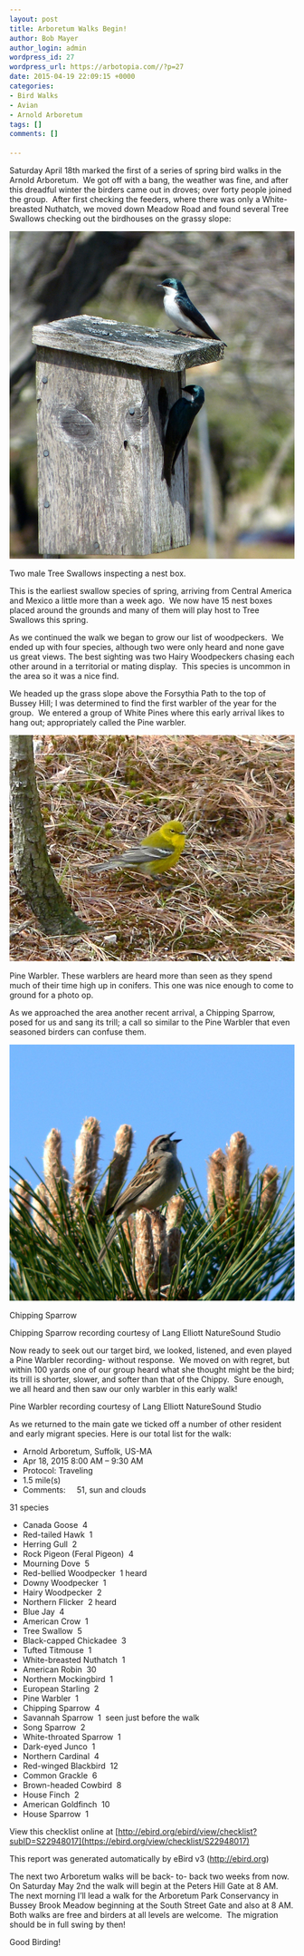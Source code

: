 ```yaml
---
layout: post
title: Arboretum Walks Begin!
author: Bob Mayer
author_login: admin
wordpress_id: 27
wordpress_url: https://arbotopia.com//?p=27
date: 2015-04-19 22:09:15 +0000
categories:
- Bird Walks
- Avian
- Arnold Arboretum
tags: []
comments: []

---
```


Saturday April 18th marked the first of a series of spring bird walks in the Arnold Arboretum.  We got off with a bang, the weather was fine, and after this dreadful winter the birders came out in droves; over forty people joined the group.  After first checking the feeders, where there was only a White-breasted Nuthatch, we moved down Meadow Road and found several Tree Swallows checking out the birdhouses on the grassy slope:

![](/images/P1090999.jpg)

Two male Tree Swallows inspecting a nest box.

This is the earliest swallow species of spring, arriving from Central America and Mexico a little more than a week ago.  We now have 15 nest boxes placed around the grounds and many of them will play host to Tree Swallows this spring.

As we continued the walk we began to grow our list of woodpeckers.  We ended up with four species, although two were only heard and none gave us great views. The best sighting was two Hairy Woodpeckers chasing each other around in a territorial or mating display.  This species is uncommon in the area so it was a nice find.

We headed up the grass slope above the Forsythia Path to the top of Bussey Hill; I was determined to find the first warbler of the year for the group.  We entered a group of White Pines where this early arrival likes to hang out; appropriately called the Pine warbler.

[![P1080271](/images/2013/04/P1080271.jpg)](/images/2013/04/P1080271.jpg)

Pine Warbler. These warblers are heard more than seen as they spend much of their time high up in conifers. This one was nice enough to come to ground for a photo op.

As we approached the area another recent arrival, a Chipping Sparrow, posed for us and sang its trill; a call so similar to the Pine Warbler that even seasoned birders can confuse them.

[![P1010816](/images/2015/04/P1010816.jpg)](/images/2015/04/P1010816.jpg)

Chipping Sparrow

Chipping Sparrow recording courtesy of Lang Elliott NatureSound Studio

Now ready to seek out our target bird, we looked, listened, and even played a Pine Warbler recording- without response.  We moved on with regret, but within 100 yards one of our group heard what she thought might be the bird; its trill is shorter, slower, and softer than that of the Chippy.  Sure enough, we all heard and then saw our only warbler in this early walk!

Pine Warbler recording courtesy of Lang Elliott NatureSound Studio

As we returned to the main gate we ticked off a number of other resident and early migrant species. Here is our total list for the walk:

* Arnold Arboretum, Suffolk, US-MA
* Apr 18, 2015 8:00 AM – 9:30 AM
* Protocol: Traveling
* 1.5 mile(s)
* Comments:     51, sun and clouds

31 species

* Canada Goose  4
* Red-tailed Hawk  1
* Herring Gull  2
* Rock Pigeon (Feral Pigeon)  4
* Mourning Dove  5
* Red-bellied Woodpecker  1 heard
* Downy Woodpecker  1
* Hairy Woodpecker  2
* Northern Flicker  2 heard
* Blue Jay  4
* American Crow  1
* Tree Swallow  5
* Black-capped Chickadee  3
* Tufted Titmouse  1
* White-breasted Nuthatch  1
* American Robin  30
* Northern Mockingbird  1
* European Starling  2
* Pine Warbler  1
* Chipping Sparrow  4
* Savannah Sparrow  1  seen just before the walk
* Song Sparrow  2
* White-throated Sparrow  1
* Dark-eyed Junco  1
* Northern Cardinal  4
* Red-winged Blackbird  12
* Common Grackle  6
* Brown-headed Cowbird  8
* House Finch  2
* American Goldfinch  10
* House Sparrow  1

View this checklist online at [http://ebird.org/ebird/view/checklist?subID=S22948017](https://ebird.org/view/checklist/S22948017)

This report was generated automatically by eBird v3 (http://ebird.org)

The next two Arboretum walks will be back- to- back two weeks from now.  On Saturday May 2nd the walk will begin at the Peters Hill Gate at 8 AM. The next morning I’ll lead a walk for the Arboretum Park Conservancy in Bussey Brook Meadow beginning at the South Street Gate and also at 8 AM. Both walks are free and birders at all levels are welcome.  The migration should be in full swing by then!

Good Birding!
